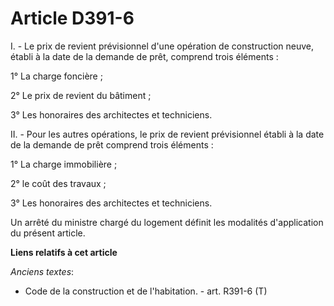 # Article D391-6

I. - Le prix de revient prévisionnel d'une opération de construction neuve, établi à la date de la demande de prêt, comprend
trois éléments :

1° La charge foncière ;

2° Le prix de revient du bâtiment ;

3° Les honoraires des architectes et techniciens.

II. - Pour les autres opérations, le prix de revient prévisionnel établi à la date de la demande de prêt comprend trois
éléments :

1° La charge immobilière ;

2° le coût des travaux ;

3° Les honoraires des architectes et techniciens.

Un arrêté du ministre chargé du logement définit les modalités d'application du présent article.

**Liens relatifs à cet article**

_Anciens textes_:

  - Code de la construction et de l'habitation. - art. R391-6 (T)
